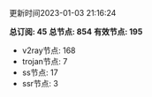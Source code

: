 更新时间2023-01-03 21:16:24

**总订阅: 45**
**总节点: 854**
**有效节点: 195**
- v2ray节点: 168
- trojan节点: 7
- ss节点: 17
- ssr节点: 3
